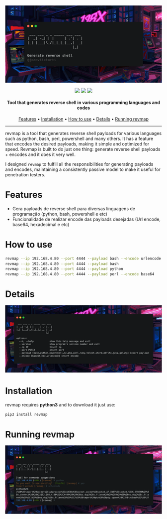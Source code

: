 ![revmap_console](docs/assets/revmap.png)

<p align="center">
	<a href="https://www.python.org/"><img src="https://img.shields.io/badge/made%20with-python-red"></a>
	<a href="#"><img src="https://img.shields.io/badge/platform-osx%2Flinux%2Fwindows-blueviolet"></a>
	<a href="https://github.com/joaoviictorti/revmap/releases"><img src="https://img.shields.io/github/release/joaoviictorti/revmap?color=blue"></a>
</p>

<h4 align="center">Tool that generates reverse shell in various programming languages and codes</h4>


<p align="center">
  <a href="#features">Features</a> •
  <a href="#installation">Installation</a> •
  <a href="#how-to-use"> How to use</a> •
  <a href="#details">Details</a> •
  <a href="#running-revmap">Running revmap</a>  
</p>

---


revmap is a tool that generates reverse shell payloads for various languages such as python, bash, perl, powershell and many others. It has a feature that encodes the desired payloads, making it simple and optimized for speed. Revmap is built to do just one thing: generate reverse shell payloads + encodes and it does it very well.

I designed `revmap` to fulfill all the responsibilities for generating payloads and encodes, maintaining a consistently passive model to make it useful for penetration testers.

# Features

 - Gera payloads de reverse shell para diversas linguagens de programação (python, bash, powershell e etc)
 - Funcionalidade de realizar encode das payloads desejadas (Url encode, base64, hexadecimal e etc)

# How to use

```sh
revmap --ip 192.168.4.80 --port 4444 --payload bash --encode urlencode
revmap --ip 192.168.4.80 --port 4444 --payload bash 
revmap --ip 192.168.4.80 --port 4444 --payload python
revmap --ip 192.168.4.80 --port 4444 --payload perl --encode base64
```
# Details

![revmap_console](docs/assets/help.png)

# Installation

revmap requires **python3** and to download it just use:

```sh
pip3 install revmap
```

# Running revmap

![revmap_console](docs/assets/revmap_console.png)

